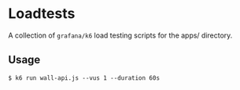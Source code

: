 # Loadtests

A collection of `grafana/k6` load testing scripts for the apps/ directory.

## Usage

```
$ k6 run wall-api.js --vus 1 --duration 60s
```

